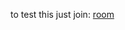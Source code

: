 to test this just join: [room](http://play.workadventu.re/_/myx-iuw-dfm/krebs.github.io/rc3-map/small.json)
